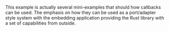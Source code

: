 This example is actually several mini-examples that should how callbacks can be used.  The
emphasis on how they can be used as a port/adapter style system with the embedding application
providing the Rust library with a set of capabilities from outside.
